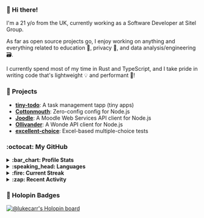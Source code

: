 ### :wave: Hi there!

I'm a 21 y/o from the UK, currently working as a Software Developer at Sitel Group.

As far as open source projects go, I enjoy working on anything and everything related to education :school:, privacy :eyes:, and data analysis/engineering :card_file_box:.

I currently spend most of my time in Rust and TypeScript, and I take pride in writing code that's lightweight :bulb: and performant :muscle:!

### :telescope: Projects

- **[tiny-todo](https://github.com/lukecarr/tiny-todo)**: A task management tapp (tiny apps)
- **[Cottonmouth](https://github.com/lukecarr/c9h)**: Zero-config config for Node.js
- **[Joodle](https://github.com/lukecarr/joodle)**: A Moodle Web Services API client for Node.js
- **[Ollivander](https://github.com/lukecarr/ollivander)**: A Wonde API client for Node.js
- **[excellent-choice](https://github.com/lukecarr/excellent-choice)**: Excel-based multiple-choice tests

### :octocat: My GitHub

<details>
  <summary><strong>:bar_chart: Profile Stats</strong></summary>
  <br />
  
  ![GitHub Stats](https://gh-stats-jarrl.vercel.app/api?show_icons=true)
</details>

<details>
  <summary><strong>:speaking_head: Languages</strong></summary>
  <br />
  
  ![GitHub Languages](https://gh-stats-jarrl.vercel.app/api/top-langs?layout=compact&hide_title=true&langs_count=10)
</details>

<details>
  <summary><strong>:fire: Current Streak</strong></summary>
  <br />
  
  ![GitHub Streak](https://github-readme-streak-stats.herokuapp.com/?user=lukecarr&include_all_commits=true)
</details>

<details>
  <summary><strong>:zap: Recent Activity</strong></summary>
  <br />
  
  * 🗣 Commented on #7784 in js-org/js.org
* ⬆️ Pushed 1 commit to lukecarr/crls
* ⬆️ Pushed 1 commit to lukecarr/bioreactor
* ❌ Closed PR #1 in lukecarr/bioreactor
* 📦 Released "v0.0.1-alpha.1" in lukecarr/bioreactor

  _Last refreshed at 2022-12-01T14:22:23Z_
</details>


### :pushpin: Holopin Badges

[![@lukecarr's Holopin board](https://holopin.me/lukecarr)](https://holopin.io/@lukecarr)
